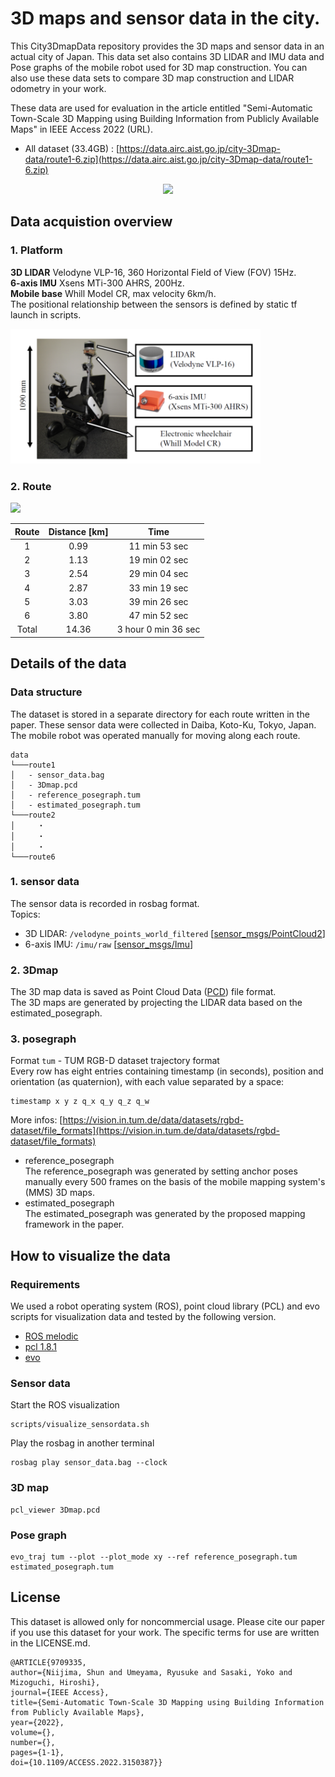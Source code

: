 # 3D maps and sensor data in the city.
This City3DmapData repository provides the 3D maps and sensor data in an actual city of Japan. 
This data set also contains 3D LIDAR and IMU data and Pose graphs of the mobile robot used for 3D map construction.
You can also use these data sets to compare 3D map construction and LIDAR odometry in your work.

These data are used for evaluation in the article entitled 
"Semi-Automatic Town-Scale 3D Mapping using Building Information from Publicly Available Maps" in IEEE Access 2022 (URL).

- All dataset (33.4GB) : [https://data.airc.aist.go.jp/city-3Dmap-data/route1-6.zip](https://data.airc.aist.go.jp/city-3Dmap-data/route1-6.zip)
<!--
- Sample dataset (2.1 GB) route1 : [https://data.airc.aist.go.jp/city-3d-map/route1.zip](https://data.airc.aist.go.jp/city-3d-map/route1.zip)
-->
<p align="center"><img src="img/3dmap_example.png" width="500px"></p>


## Data acquistion overview

### 1. Platform

  **3D LIDAR** Velodyne VLP-16, 360 Horizontal Field of View (FOV) 15Hz.  
  **6-axis IMU** Xsens MTi-300 AHRS, 200Hz.  
  **Mobile base** Whill Model CR, max velocity 6km/h.  
  The positional relationship between the sensors is defined by static tf launch in scripts.  

<p align="left"><img src="img/mobile_robot.png" width="400px"></p>

### 2. Route

<div align=left>
<img src="img/running_route.png" width="350px">


| Route | Distance [km] | Time |
| :---: | :---: | :---: |
| 1 | 0.99 | 11 min 53 sec |
| 2 | 1.13 | 19 min 02 sec |
| 3 | 2.54 | 29 min 04 sec |
| 4 | 2.87 | 33 min 19 sec |
| 5 | 3.03 | 39 min 26 sec |
| 6 | 3.80 | 47 min 52 sec |
| Total | 14.36 | 3 hour 0 min 36 sec |

</div>



## Details of the data

### Data structure
  The dataset is stored in a separate directory for each route written in the paper.
  These sensor data were collected in Daiba, Koto-Ku, Tokyo, Japan.  
  The mobile robot was operated manually for moving along each route.
  ```
  data
  └───route1
  │   - sensor_data.bag 
  │   - 3Dmap.pcd
  │   - reference_posegraph.tum 
  │   - estimated_posegraph.tum
  └───route2
  │     ・
  │     ・
  │     ・
  └───route6
  ```

### 1. sensor data
  The sensor data is recorded in rosbag format.  
  Topics:   
  - 3D LIDAR: `/velodyne_points_world_filtered` \[[sensor_msgs/PointCloud2](http://docs.ros.org/en/noetic/api/sensor_msgs/html/msg/PointCloud2.html)\] 
  - 6-axis IMU: `/imu/raw` \[[sensor_msgs/Imu](http://docs.ros.org/en/noetic/api/sensor_msgs/html/msg/Imu.html)\]

### 2. 3Dmap
  The 3D map data is saved as Point Cloud Data ([PCD](https://pcl.readthedocs.io/projects/tutorials/en/latest/pcd_file_format.html)) file format.  
  The 3D maps are generated by projecting the LIDAR data based on the estimated_posegraph.

### 3. posegraph
  Format `tum` - TUM RGB-D dataset trajectory format  
  Every row has eight entries containing timestamp (in seconds), position and orientation (as quaternion), with each value separated by a space:  
  ~~~
  timestamp x y z q_x q_y q_z q_w
  ~~~
  More infos: [https://vision.in.tum.de/data/datasets/rgbd-dataset/file_formats](https://vision.in.tum.de/data/datasets/rgbd-dataset/file_formats)
  - reference_posegraph  
        The reference_posegraph was generated by setting anchor poses manually every 500 frames on the basis of the mobile mapping system\'s (MMS) 3D maps.  
  - estimated_posegraph  
        The estimated_posegraph was generated by the proposed mapping framework in the paper.


## How to visualize the data  
### Requirements  
  We used a robot operating system (ROS), point cloud library (PCL) and evo scripts for visualization data and tested by the following version.
  - [ROS melodic](http://wiki.ros.org/melodic/Installation)  
  - [pcl 1.8.1](https://pointclouds.org/)
  - [evo](https://michaelgrupp.github.io/evo/)
      
### Sensor data  
  Start the ROS visualization
  ~~~
  scripts/visualize_sensordata.sh
  ~~~
  Play the rosbag in another terminal  
  ~~~
  rosbag play sensor_data.bag --clock
  ~~~

### 3D map  
  ~~~
  pcl_viewer 3Dmap.pcd  
  ~~~

### Pose graph  
  ~~~
  evo_traj tum --plot --plot_mode xy --ref reference_posegraph.tum estimated_posegraph.tum
  ~~~

## License
This dataset is allowed only for noncommercial usage. Please cite our paper if you use this dataset for your work. The specific terms for use are written in the LICENSE.md.
  ~~~
@ARTICLE{9709335,  
author={Niijima, Shun and Umeyama, Ryusuke and Sasaki, Yoko and Mizoguchi, Hiroshi},  
journal={IEEE Access},   
title={Semi-Automatic Town-Scale 3D Mapping using Building Information from Publicly Available Maps},   
year={2022},  
volume={},  
number={},  
pages={1-1},  
doi={10.1109/ACCESS.2022.3150387}}
  ~~~
